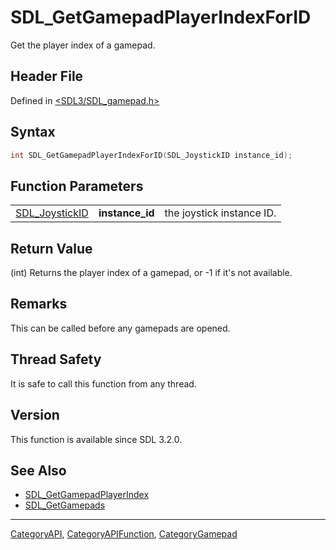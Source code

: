 # SDL_GetGamepadPlayerIndexForID

Get the player index of a gamepad.

## Header File

Defined in [<SDL3/SDL_gamepad.h>](https://github.com/libsdl-org/SDL/blob/main/include/SDL3/SDL_gamepad.h)

## Syntax

```c
int SDL_GetGamepadPlayerIndexForID(SDL_JoystickID instance_id);
```

## Function Parameters

|                                  |                 |                           |
| -------------------------------- | --------------- | ------------------------- |
| [SDL_JoystickID](SDL_JoystickID) | **instance_id** | the joystick instance ID. |

## Return Value

(int) Returns the player index of a gamepad, or -1 if it's not available.

## Remarks

This can be called before any gamepads are opened.

## Thread Safety

It is safe to call this function from any thread.

## Version

This function is available since SDL 3.2.0.

## See Also

- [SDL_GetGamepadPlayerIndex](SDL_GetGamepadPlayerIndex)
- [SDL_GetGamepads](SDL_GetGamepads)

----
[CategoryAPI](CategoryAPI), [CategoryAPIFunction](CategoryAPIFunction), [CategoryGamepad](CategoryGamepad)

